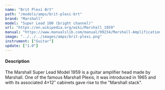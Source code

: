 ```yaml
---
name: "Brit Plexi Brt"
path: "/models/amps/brit-plexi-brt"
brand: "Marshall"
model: "Super Lead 100 (bright channel)"
url: "https://en.wikipedia.org/wiki/Marshall_1959"
manual: "https://www.manualslib.com/manual/99234/Marshall-Amplification-1959slp.html"
image: "../../../images/amps/brit-plexi.png"
instrument: ["Guitar"]
update: ["1.0"]
---
```

#### Description
The Marshall Super Lead Model 1959 is a guitar amplifier head made by Marshall. One of the famous Marshall Plexis, it was introduced in 1965 and with its associated 4×12″ cabinets gave rise to the "Marshall stack".